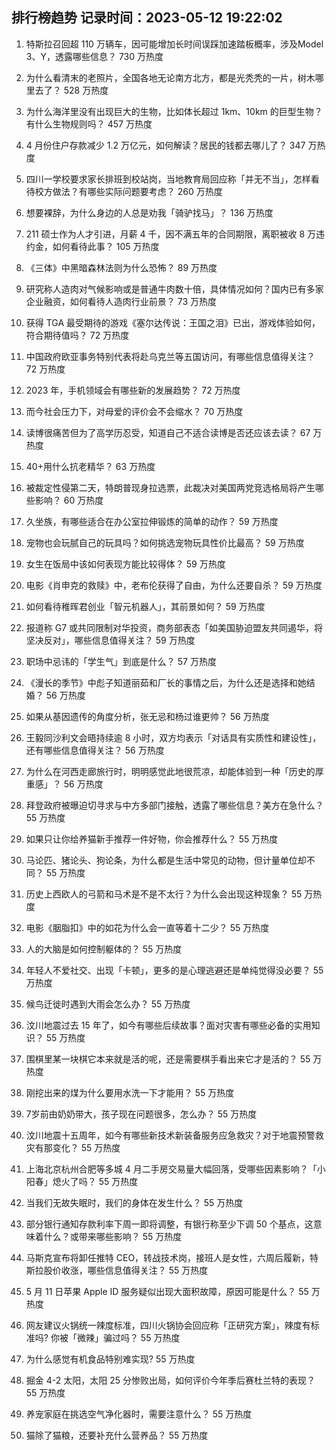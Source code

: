 
## 排行榜趋势 记录时间：2023-05-12 19:22:02
  
  1. 特斯拉召回超 110 万辆车，因可能增加长时间误踩加速踏板概率，涉及Model 3、Y，透露哪些信息？ 730 万热度
    
  2. 为什么看清末的老照片，全国各地无论南方北方，都是光秃秃的一片，树木哪里去了？ 528 万热度
    
  3. 为什么海洋里没有出现巨大的生物，比如体长超过 1km、10km 的巨型生物？有什么生物规则吗？ 457 万热度
    
  4. 4 月份住户存款减少 1.2 万亿元，如何解读？居民的钱都去哪儿了？ 347 万热度
    
  5. 四川一学校要求家长排班到校站岗，当地教育局回应称「并无不当」，怎样看待校方做法？有哪些实际问题要考虑？ 260 万热度
    
  6. 想要裸辞，为什么身边的人总是劝我「骑驴找马」？ 136 万热度
    
  7. 211 硕士作为人才引进，月薪 4 千，因不满五年的合同期限，离职被收 8 万违约金，如何看待此事？ 105 万热度
    
  8. 《三体》中黑暗森林法则为什么恐怖？ 89 万热度
    
  9. 研究称人造肉对气候影响或是普通牛肉数十倍，具体情况如何？国内已有多家企业融资，如何看待人造肉行业前景？ 73 万热度
    
  10. 获得 TGA 最受期待的游戏《塞尔达传说：王国之泪》已出，游戏体验如何，符合期待值吗？ 72 万热度
    
  11. 中国政府欧亚事务特别代表将赴乌克兰等五国访问，有哪些信息值得关注？ 72 万热度
    
  12. 2023 年，手机领域会有哪些新的发展趋势？ 72 万热度
    
  13. 而今社会压力下，对母爱的评价会不会缩水？ 70 万热度
    
  14. 读博很痛苦但为了高学历忍受，知道自己不适合读博是否还应该去读？ 67 万热度
    
  15. 40+用什么抗老精华？ 63 万热度
    
  16. 被裁定性侵第二天，特朗普现身拉选票，此裁决对美国两党竞选格局将产生哪些影响？ 60 万热度
    
  17. 久坐族，有哪些适合在办公室拉伸锻炼的简单的动作？ 59 万热度
    
  18. 宠物也会玩腻自己的玩具吗？如何挑选宠物玩具性价比最高？ 59 万热度
    
  19. 女生在饭局中该如何表现方能比较得体？ 59 万热度
    
  20. 电影《肖申克的救赎》中，老布伦获得了自由，为什么还要自杀？ 59 万热度
    
  21. 如何看待稚晖君创业「智元机器人」，其前景如何？ 59 万热度
    
  22. 报道称 G7 或共同限制对华投资，商务部表态「如美国胁迫盟友共同遏华，将坚决反对」，哪些信息值得关注？ 59 万热度
    
  23. 职场中忌讳的「学生气」到底是什么？ 57 万热度
    
  24. 《漫长的季节》中彪子知道丽茹和厂长的事情之后，为什么还是选择和她结婚？ 56 万热度
    
  25. 如果从基因遗传的角度分析，张无忌和杨过谁更帅？ 56 万热度
    
  26. 王毅同沙利文会晤持续逾 8 小时，双方均表示「对话具有实质性和建设性」，还有哪些信息值得关注？ 56 万热度
    
  27. 为什么在河西走廊旅行时，明明感觉此地很荒凉，却能体验到一种「历史的厚重感」？ 56 万热度
    
  28. 拜登政府被曝迫切寻求与中方多部门接触，透露了哪些信息？美方在急什么？ 55 万热度
    
  29. 如果只让你给养猫新手推荐一件好物，你会推荐什么？ 55 万热度
    
  30. 马论匹、猪论头、狗论条，为什么都是生活中常见的动物，但计量单位却不同？ 55 万热度
    
  31. 历史上西欧人的弓箭和马术是不是不太行？为什么会出现这种现象？ 55 万热度
    
  32. 电影《胭脂扣》中的如花为什么会一直等着十二少？ 55 万热度
    
  33. 人的大脑是如何控制躯体的？ 55 万热度
    
  34. 年轻人不爱社交、出现「卡顿」，更多的是心理逃避还是单纯觉得没必要？ 55 万热度
    
  35. 候鸟迁徙时遇到大雨会怎么办？ 55 万热度
    
  36. 汶川地震过去 15 年了，如今有哪些后续故事？面对灾害有哪些必备的实用知识？ 55 万热度
    
  37. 围棋里某一块棋它本来就是活的呢，还是需要棋手看出来它才是活的？ 55 万热度
    
  38. 刚挖出来的煤为什么要用水洗一下才能用？ 55 万热度
    
  39. 7岁前由奶奶带大，孩子现在问题很多，怎么办？ 55 万热度
    
  40. 汶川地震十五周年，如今有哪些新技术新装备服务应急救灾？对于地震预警救灾有那变化？ 55 万热度
    
  41. 上海北京杭州合肥等多城 4 月二手房交易量大幅回落，受哪些因素影响？「小阳春」熄火了吗？ 55 万热度
    
  42. 当我们无故失眠时，我们的身体在发生什么？ 55 万热度
    
  43. 部分银行通知存款利率下周一即将调整，有银行称至少下调 50 个基点，这意味着什么？或带来哪些影响？ 55 万热度
    
  44. 马斯克宣布将卸任推特 CEO，转战技术岗，接班人是女性，六周后履新，特斯拉股价收涨，哪些信息值得关注？ 55 万热度
    
  45. 5 月 11 日苹果 Apple ID 服务疑似出现大面积故障，原因可能是什么？ 55 万热度
    
  46. 网友建议火锅统一辣度标准，四川火锅协会回应称「正研究方案」，辣度有标准吗? 你被「微辣」骗过吗？ 55 万热度
    
  47. 为什么感觉有机食品特别难实现? 55 万热度
    
  48. 掘金 4-2 太阳，太阳 25 分惨败出局，如何评价今年季后赛杜兰特的表现？ 55 万热度
    
  49. 养宠家庭在挑选空气净化器时，需要注意什么？ 55 万热度
    
  50. 猫除了猫粮，还要补充什么营养品？ 55 万热度
    
